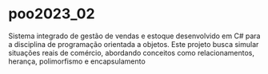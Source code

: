 # poo2023_02
Sistema integrado de gestão de vendas e estoque desenvolvido em C# para a disciplina de programação orientada a objetos. Este projeto busca simular situações reais de comércio, abordando conceitos como relacionamentos, herança, polimorfismo e encapsulamento
